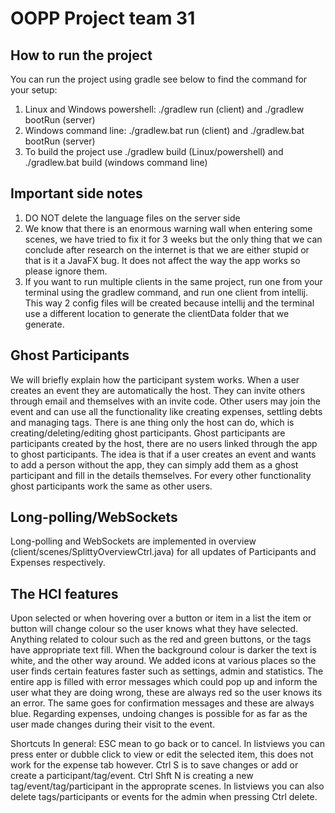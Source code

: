 # OOPP Project team 31

## How to run the project
You can run the project using gradle see below to find the command for your setup:
1. Linux and Windows powershell: ./gradlew run (client) and ./gradlew bootRun (server)
2. Windows command line: ./gradlew.bat run (client) and ./gradlew.bat bootRun (server)
3. To build the project use ./gradlew build (Linux/powershell) and ./gradlew.bat build (windows command line)

## Important side notes
1. DO NOT delete the language files on the server side
2. We know that there is an enormous warning wall when entering some scenes, we have tried to fix it for 3 weeks but the only thing that we can conclude after research on the internet is that we are either stupid or that is it a JavaFX bug. It does not affect the way the app works so please ignore them.
3. If you want to run multiple clients in the same project, run one from your terminal using the gradlew command, and run one client from intellij. This way 2 config files will be created because intellij and the terminal use a different location to generate the clientData folder that we generate.

## **Ghost Participants**
We will briefly explain how the participant system works. When a user creates an event they are automatically the host. They can invite others through email and themselves with an invite code. Other users may join the event and can use all the functionality like creating expenses, settling debts and managing tags. There is ane thing only the host can do, which is creating/deleting/editing ghost participants. Ghost participants are participants created by the host, there are no users linked through the app to ghost participants. The idea is that if a user creates an event and wants to add a person without the app, they can simply add them as a ghost participant and fill in the details themselves. For every other functionality ghost participants work the same as other users. 

## **Long-polling/WebSockets**
Long-polling and WebSockets are implemented in overview (client/scenes/SplittyOverviewCtrl.java) for all updates of Participants and Expenses respectively.

## **The HCI features**
Upon selected or when hovering over a button or item in a list the item or button will change colour so the user knows what they have selected. 
Anything related to colour such as the red and green buttons, or the tags have appropriate text fill. When the background colour is darker the text is white, and the other way around. 
We added icons at various places so the user finds certain features faster such as settings, admin and statistics.
The entire app is filled with error messages which could pop up and inform the user what they are doing wrong, these are always red so the user knows its an error. The same goes for confirmation messages and these are always blue.
Regarding expenses, undoing changes is possible for as far as the user made changes during their visit to the event. 

Shortcuts
In general: ESC mean to go back or to cancel. In listviews you can press enter or dubble click to view or edit the selected item, this does not work for the expense tab however. Ctrl S is to save changes or add or create a participant/tag/event. Ctrl Shft N is creating a new tag/event/tag/participant in the approprate scenes. In listviews you can also delete tags/participants or events for the admin when pressing Ctrl delete.

